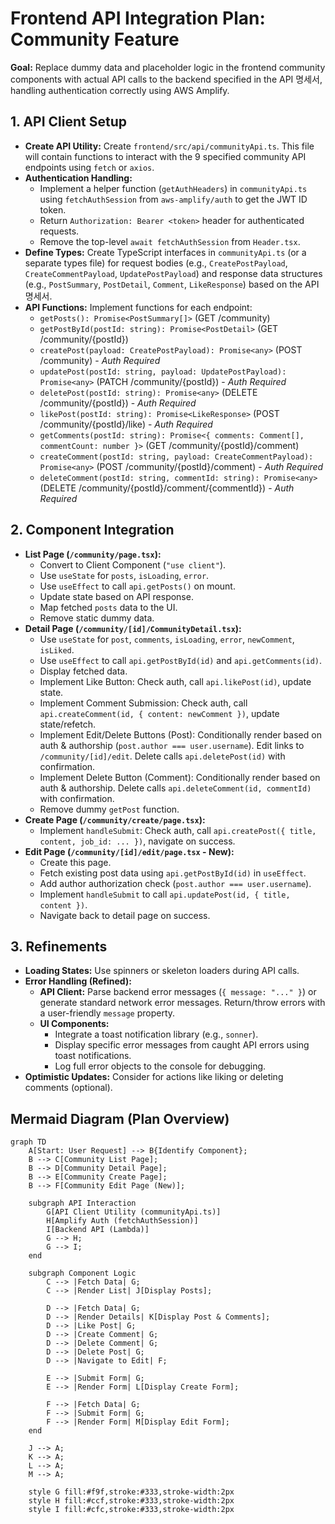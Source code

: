# Frontend API Integration Plan: Community Feature

**Goal:** Replace dummy data and placeholder logic in the frontend community components with actual API calls to the backend specified in the API 명세서, handling authentication correctly using AWS Amplify.

## 1. API Client Setup

- **Create API Utility:** Create `frontend/src/api/communityApi.ts`. This file will contain functions to interact with the 9 specified community API endpoints using `fetch` or `axios`.
- **Authentication Handling:**
  - Implement a helper function (`getAuthHeaders`) in `communityApi.ts` using `fetchAuthSession` from `aws-amplify/auth` to get the JWT ID token.
  - Return `Authorization: Bearer <token>` header for authenticated requests.
  - Remove the top-level `await fetchAuthSession` from `Header.tsx`.
- **Define Types:** Create TypeScript interfaces in `communityApi.ts` (or a separate types file) for request bodies (e.g., `CreatePostPayload`, `CreateCommentPayload`, `UpdatePostPayload`) and response data structures (e.g., `PostSummary`, `PostDetail`, `Comment`, `LikeResponse`) based on the API 명세서.
- **API Functions:** Implement functions for each endpoint:
  - `getPosts(): Promise<PostSummary[]>` (GET /community)
  - `getPostById(postId: string): Promise<PostDetail>` (GET /community/{postId})
  - `createPost(payload: CreatePostPayload): Promise<any>` (POST /community) - _Auth Required_
  - `updatePost(postId: string, payload: UpdatePostPayload): Promise<any>` (PATCH /community/{postId}) - _Auth Required_
  - `deletePost(postId: string): Promise<any>` (DELETE /community/{postId}) - _Auth Required_
  - `likePost(postId: string): Promise<LikeResponse>` (POST /community/{postId}/like) - _Auth Required_
  - `getComments(postId: string): Promise<{ comments: Comment[], commentCount: number }>` (GET /community/{postId}/comment)
  - `createComment(postId: string, payload: CreateCommentPayload): Promise<any>` (POST /community/{postId}/comment) - _Auth Required_
  - `deleteComment(postId: string, commentId: string): Promise<any>` (DELETE /community/{postId}/comment/{commentId}) - _Auth Required_

## 2. Component Integration

- **List Page (`/community/page.tsx`):**
  - Convert to Client Component (`"use client"`).
  - Use `useState` for `posts`, `isLoading`, `error`.
  - Use `useEffect` to call `api.getPosts()` on mount.
  - Update state based on API response.
  - Map fetched `posts` data to the UI.
  - Remove static dummy data.
- **Detail Page (`/community/[id]/CommunityDetail.tsx`):**
  - Use `useState` for `post`, `comments`, `isLoading`, `error`, `newComment`, `isLiked`.
  - Use `useEffect` to call `api.getPostById(id)` and `api.getComments(id)`.
  - Display fetched data.
  - Implement Like Button: Check auth, call `api.likePost(id)`, update state.
  - Implement Comment Submission: Check auth, call `api.createComment(id, { content: newComment })`, update state/refetch.
  - Implement Edit/Delete Buttons (Post): Conditionally render based on auth & authorship (`post.author === user.username`). Edit links to `/community/[id]/edit`. Delete calls `api.deletePost(id)` with confirmation.
  - Implement Delete Button (Comment): Conditionally render based on auth & authorship. Delete calls `api.deleteComment(id, commentId)` with confirmation.
  - Remove dummy `getPost` function.
- **Create Page (`/community/create/page.tsx`):**
  - Implement `handleSubmit`: Check auth, call `api.createPost({ title, content, job_id: ... })`, navigate on success.
- **Edit Page (`/community/[id]/edit/page.tsx` - New):**
  - Create this page.
  - Fetch existing post data using `api.getPostById(id)` in `useEffect`.
  - Add author authorization check (`post.author === user.username`).
  - Implement `handleSubmit` to call `api.updatePost(id, { title, content })`.
  - Navigate back to detail page on success.

## 3. Refinements

- **Loading States:** Use spinners or skeleton loaders during API calls.
- **Error Handling (Refined):**
  - **API Client:** Parse backend error messages (`{ message: "..." }`) or generate standard network error messages. Return/throw errors with a user-friendly `message` property.
  - **UI Components:**
    - Integrate a toast notification library (e.g., `sonner`).
    - Display specific error messages from caught API errors using toast notifications.
    - Log full error objects to the console for debugging.
- **Optimistic Updates:** Consider for actions like liking or deleting comments (optional).

## Mermaid Diagram (Plan Overview)

```mermaid
graph TD
    A[Start: User Request] --> B{Identify Component};
    B --> C[Community List Page];
    B --> D[Community Detail Page];
    B --> E[Community Create Page];
    B --> F[Community Edit Page (New)];

    subgraph API Interaction
        G[API Client Utility (communityApi.ts)]
        H[Amplify Auth (fetchAuthSession)]
        I[Backend API (Lambda)]
        G --> H;
        G --> I;
    end

    subgraph Component Logic
        C --> |Fetch Data| G;
        C --> |Render List| J[Display Posts];

        D --> |Fetch Data| G;
        D --> |Render Details| K[Display Post & Comments];
        D --> |Like Post| G;
        D --> |Create Comment| G;
        D --> |Delete Comment| G;
        D --> |Delete Post| G;
        D --> |Navigate to Edit| F;

        E --> |Submit Form| G;
        E --> |Render Form| L[Display Create Form];

        F --> |Fetch Data| G;
        F --> |Submit Form| G;
        F --> |Render Form| M[Display Edit Form];
    end

    J --> A;
    K --> A;
    L --> A;
    M --> A;

    style G fill:#f9f,stroke:#333,stroke-width:2px
    style H fill:#ccf,stroke:#333,stroke-width:2px
    style I fill:#cfc,stroke:#333,stroke-width:2px
```
